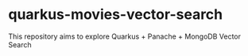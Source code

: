 # quarkus-movies-vector-search
This repository aims to explore Quarkus + Panache + MongoDB Vector Search
